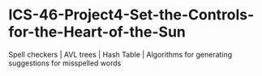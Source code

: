 # ICS-46-Project4-Set-the-Controls-for-the-Heart-of-the-Sun
Spell checkers | AVL trees | Hash Table | Algorithms for generating suggestions for misspelled words
